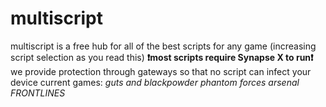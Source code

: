 # multiscript

multiscript is a free hub for all of the best scripts for any game (increasing script selection as you read this)
**❗most scripts require Synapse X to run❗**
we provide protection through gateways so that no script can infect your device
current games:
*guts and blackpowder
phantom forces
arsenal
FRONTLINES*
